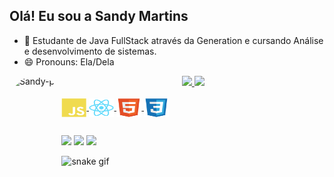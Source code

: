 ##                                                                    Olá! Eu sou a Sandy Martins

- 🔭 Estudante de Java FullStack através da Generation e cursando Análise e desenvolvimento de sistemas.
- 😄 Pronouns: Ela/Dela

<div align="center">
  <a href="https://github.com/sandymartins">
  <img align="left" alt="Sandy-pic" height="260" style="border-radius:50px;" src="https://user-images.githubusercontent.com/52469840/181825895-33c5ea49-9596-4674-a6b3-8870315e9c8e.png">
  <img height="180em" src="https://github-readme-stats.vercel.app/api?username=SandyMartins&show_icons=true&theme=dracula&include_all_commits=true&count_private=true"/>
  <img height="180em" src="https://github-readme-stats.vercel.app/api/top-langs/?username=SandyMartins&layout=compact&langs_count=7&theme=dracula"/>
</div>
<div style="display: inline_block"><br>
  <img align="center" alt="Rafa-Js" height="30" width="40" src="https://raw.githubusercontent.com/devicons/devicon/master/icons/javascript/javascript-plain.svg">
  <img align="center" alt="Rafa-React" height="30" width="40" src="https://raw.githubusercontent.com/devicons/devicon/master/icons/react/react-original.svg">
  <img align="center" alt="Rafa-HTML" height="30" width="40" src="https://raw.githubusercontent.com/devicons/devicon/master/icons/html5/html5-original.svg">
  <img align="center" alt="Rafa-CSS" height="30" width="40" src="https://raw.githubusercontent.com/devicons/devicon/master/icons/css3/css3-original.svg">
  
</div>

  ##
 
 <div> 
 <a href="https://discord.gg/FXdKhxvN" target="_blank"><img src="https://img.shields.io/badge/Discord-7289DA?style=for-the-badge&logo=discord&logoColor=white" target="_blank"></a> 
  <a href = "mailto:sandycris.luar@gmail.com"><img src="https://img.shields.io/badge/-Gmail-%23333?style=for-the-badge&logo=gmail&logoColor=white" target="_blank"></a>
  <a href="https://www.linkedin.com/in/sandy-martins-10aa82168/"_blank"><img src="https://img.shields.io/badge/-LinkedIn-%230077B5?style=for-the-badge&logo=linkedin&logoColor=white" target="_blank"></a> 
  
![snake gif](https://github.com/sandymartins/sandymartins/blob/output/github-contribution-grid-snake.svg)
  
  
</div>
